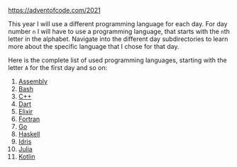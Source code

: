https://adventofcode.com/2021

This year I will use a different programming language for each day.
For day number `n` I will have to use a programming language, that starts with the `n`th letter in the alphabet.
Navigate into the different day subdirectories to learn more about the specific language that I chose for that day.

Here is the complete list of used programming languages, starting with the letter `A` for the first day and so on:

01. [Assembly](https://github.com/riscv/riscv-isa-manual)
02. [Bash](https://www.gnu.org/software/bash/)
03. [C++](https://www.cplusplus.com/)
04. [Dart](https://dart.dev/)
05. [Elixir](https://elixir-lang.org/)
06. [Fortran](https://fortran-lang.org/)
07. [Go](https://go.dev/)
08. [Haskell](https://www.haskell.org/)
09. [Idris](https://www.idris-lang.org/)
10. [Julia](https://julialang.org/)
11. [Kotlin](https://kotlinlang.org/)

